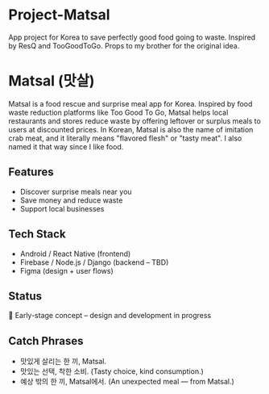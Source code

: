 # Project-Matsal

App project for Korea to save perfectly good food going to waste. Inspired by ResQ and TooGoodToGo. Props to my brother for the original idea. 

# Matsal (맛살)

Matsal is a food rescue and surprise meal app for Korea. Inspired by food waste reduction platforms like Too Good To Go, Matsal helps local restaurants and stores reduce waste by offering leftover or surplus meals to users at discounted prices.
In Korean, Matsal is also the name of imitation crab meat, and it literally means "flavored flesh" or "tasty meat". I also named it that way since I like food. 

## Features
- Discover surprise meals near you
- Save money and reduce waste
- Support local businesses

## Tech Stack
- Android / React Native (frontend)
- Firebase / Node.js / Django (backend – TBD)
- Figma (design + user flows)

## Status
🚧 Early-stage concept – design and development in progress

## Catch Phrases
- 맛있게 살리는 한 끼, Matsal.
- 맛있는 선택, 착한 소비. (Tasty choice, kind consumption.)
- 예상 밖의 한 끼, Matsal에서. (An unexpected meal — from Matsal.)


